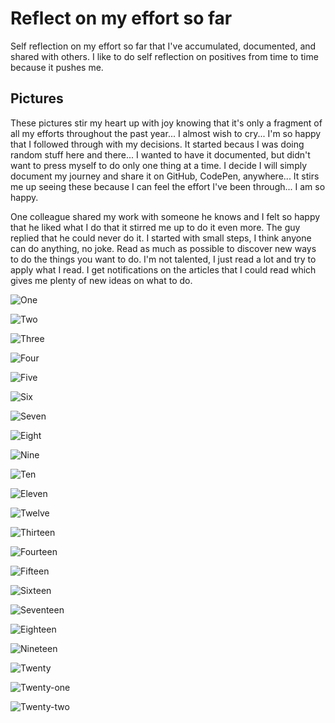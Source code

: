# Reflect on my effort so far

Self reflection on my effort so far that I've accumulated, documented, and shared with others. I like to do self reflection on positives from time to time because it pushes me.

## Pictures

These pictures stir my heart up with joy knowing that it's only a fragment of all my efforts throughout the past year... I almost wish to cry... I'm so happy that I followed through with my decisions. It started becaus I was doing random stuff here and there... I wanted to have it documented, but didn't want to press myself to do only one thing at a time. I decide I will simply document my journey and share it on GitHub, CodePen, anywhere... It stirs me up seeing these because I can feel the effort I've been through... I am so happy.

One colleague shared my work with someone he knows and I felt so happy that he liked what I do that it stirred me up to do it even more. The guy replied that he could never do it. I started with small steps, I think anyone can do anything, no joke. Read as much as possible to discover new ways to do the things you want to do. I'm not talented, I just read a lot and try to apply what I read. I get notifications on the articles that I could read which gives me plenty of new ideas on what to do.

![One](./picture/01.png)

![Two](./picture/02.png)

![Three](./picture/03.png)

![Four](./picture/04.png)

![Five](./picture/05.png)

![Six](./picture/06.png)

![Seven](./picture/07.png)

![Eight](./picture/08.png)

![Nine](./picture/09.png)

![Ten](./picture/10.png)

![Eleven](./picture/11.png)

![Twelve](./picture/12.png)

![Thirteen](./picture/13.png)

![Fourteen](./picture/14.png)

![Fifteen](./picture/15.png)

![Sixteen](./picture/16.png)

![Seventeen](./picture/17.png)

![Eighteen](./picture/18.png)

![Nineteen](./picture/19.png)

![Twenty](./picture/20.png)

![Twenty-one](./picture/21.png)

![Twenty-two](./picture/22.png)
